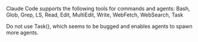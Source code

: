 Claude Code supports the following tools for commands and agents:
Bash, Glob, Grep, LS, Read, Edit, MultiEdit, Write, WebFetch, WebSearch, Task

Do not use Task(), which seems to be bugged and enables agents to spawn more agents.